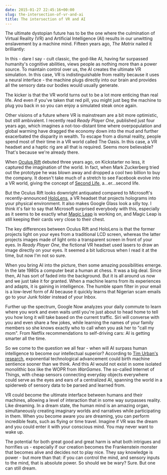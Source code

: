 ```yaml
---
date: 2015-01-27 22:45:16+00:00
slug: the-intersection-of-vr-and-ai
title: The intersection of VR and AI
---
```


The ultimate dystopian future has to be the one where the culmination of Virtual Reality (VR) and Artificial Intelligence (AI) results in our unwitting enslavement by a machine mind. Fifteen years ago, *The Matrix* nailed it brilliantly:

In this - dare I say - cult classic, the god-like AI, having far surpassed humanity's cognitive abilities, views people as nothing more than a power source. To maintain control over us, the AI creates the ultimate VR simulation. In this case, VR is indistinguishable from reality because it uses a neural interface - the machine plugs directly into our brain and provides all the sensory data our bodies would usually generate.

The kicker is that the VR world turns out to be a lot more enticing than real life. And even if you've taken that red pill, you might just beg the machine to plug you back in so you can enjoy a simulated steak once again.

Other visions of a future where VR is mainstream are a bit more optimistic, but still ambivalent. I recently read _Ready Player One_, published just four years ago, which imagines a not-too-distant time where overpopulation and global warming have dragged the economy down into the mud and further exacerbated the disparity in wealth. To escape from a dismal reality, people spend most of their time in a VR world called The Oasis. In this case, a VR headset and a haptic rig are all that is required. Seems more believable? That's because we're already there.

When [Oculus Rift](https://www.oculus.com/) debuted three years ago, on Kickstarter no less, it captured the imagination of the world. In fact, when Mark Zuckerberg tried out the prototype he was blown away and dropped a cool two billion to buy the company. It doesn't take much of a stretch to see Facebook evolve into a VR world, giving the concept of [Second Life](http://secondlife.com/), a...er...second life.

But the Oculus Rift looks downright antiquated compared to Microsoft's recently-announced [HoloLens](http://www.microsoft.com/microsoft-hololens/en-us), a VR headset that projects holograms into your physical environment. It also makes Google Glass look a silly toy. I think it's fair to say that Microsoft surprised everybody with this, especially as it seems to be exactly what [Magic Leap](http://www.magicleap.com/#/home) is working on, and Magic Leap is still keeping their cards very close to their chest.

The key differences between Oculus Rift and HoloLens is that the former projects light on your eyes from a traditional LCD screen, whereas the latter projects images made of light onto a transparent screen in front of your eyes. In *Ready Player One*, the fictional VR headset used lasers to draw an image directly on your eyes. It seemed a bit ludicrous when I read it at the time, but now I'm not so sure.

When you bring AI into the picture, then some amazing possibilities emerge. In the late 1980s a computer beat a human at chess. It was a big deal. Since then, AI has sort of faded into the background. But it is all around us now and we just take it for granted. When a machine learns from its experiences and adapts, it is gaining in intelligence. The humble spam filter in your email is a low-level form of AI because it quickly learns that Nigerian scam emails go to your Junk folder instead of your Inbox.

Further up the spectrum, Google Now analyzes your daily commute to learn where you work and even waits until you're just about to head home to tell you how long it will take based on the current traffic. Siri will converse with you and even share a few jokes, while learning the names of your family members so she knows exactly who to call when you ask her to "call my mom". From Netflix recommendations to self-driving cars: AI is getting smarter all the time.

So we come to the question we all fear - when will AI surpass human intelligence to become our intellectual superior? According to [Tim Urban's research](http://waitbutwhy.com/2015/01/artificial-intelligence-revolution-1.html), exponential technological advancement could birth machine sentience sooner than we think. And this AI would not exist in some isolated monolithic box like the WOPR from _WarGames_. The so-called Internet of Things, with cheap sensors connecting everyday objects everywhere could serve as the eyes and ears of a centralized AI, spanning the world in a spiderweb of sensory data to be parsed and learned from.

VR could become the ultimate interface between humans and their machines, allowing a level of interaction that in some way surpasses reality. Like dreaming. In a dream state, the human mind is an amazing organ, simultaneously creating imaginary worlds and narratives while participating in them. When you become aware you are dreaming, you can perform incredible feats, such as flying or time travel. Imagine if VR was the dream and you could enter it with your conscious mind. You may never want to wake up.

The potential for both great good and great harm is what both intrigues and horrifies us - especially if our creation becomes the Frankenstein monster that becomes alive and decides not to play nice. They say knowledge is power - but more than that: if you can control the mind, and sensory inputs to the mind, that is absolute power. So should we be wary? Sure. But one can still dream.
